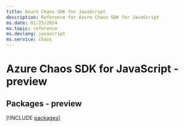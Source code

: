 ```yaml
---
title: Azure Chaos SDK for JavaScript
description: Reference for Azure Chaos SDK for JavaScript
ms.date: 01/25/2024
ms.topic: reference
ms.devlang: javascript
ms.service: chaos
---
```

# Azure Chaos SDK for JavaScript - preview
## Packages - preview
[!INCLUDE [packages](chaos-index.md)]
